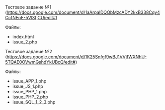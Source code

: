 Тестовое задание №1 (https://docs.google.com/document/d/1aArpaIDQQbMzcADY2kxB338Cqy4CcfNEnE-5Vl3fjCU/edit#)

Файлы:
* index.html
* issue_2.php

Тестовое задание №2 (https://docs.google.com/document/d/1K25Snfgf9wBJ1VVjfWXNhU-5TQAE0OVwmGshdYkUBcQ/edit#)

Файлы:
* issue_APP_1.php
* issue_JS_1.php
* issue_PHP_1.php
* issue_PHP_2.php
* issue_SQL_1_2_3.php